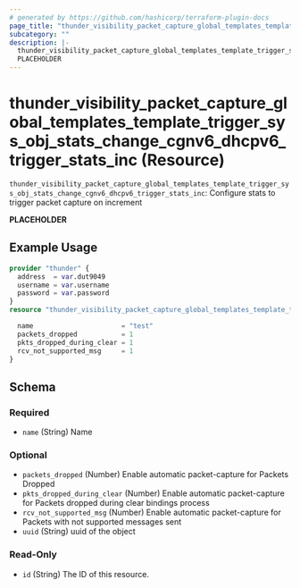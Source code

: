 ```yaml
---
# generated by https://github.com/hashicorp/terraform-plugin-docs
page_title: "thunder_visibility_packet_capture_global_templates_template_trigger_sys_obj_stats_change_cgnv6_dhcpv6_trigger_stats_inc Resource - terraform-provider-thunder"
subcategory: ""
description: |-
  thunder_visibility_packet_capture_global_templates_template_trigger_sys_obj_stats_change_cgnv6_dhcpv6_trigger_stats_inc: Configure stats to trigger packet capture on increment
  PLACEHOLDER
---
```


# thunder_visibility_packet_capture_global_templates_template_trigger_sys_obj_stats_change_cgnv6_dhcpv6_trigger_stats_inc (Resource)

`thunder_visibility_packet_capture_global_templates_template_trigger_sys_obj_stats_change_cgnv6_dhcpv6_trigger_stats_inc`: Configure stats to trigger packet capture on increment

__PLACEHOLDER__

## Example Usage

```terraform
provider "thunder" {
  address  = var.dut9049
  username = var.username
  password = var.password
}
resource "thunder_visibility_packet_capture_global_templates_template_trigger_sys_obj_stats_change_cgnv6_dhcpv6_trigger_stats_inc" "thunder_visibility_packet_capture_global_templates_template_trigger_sys_obj_stats_change_cgnv6_dhcpv6_trigger_stats_inc" {

  name                      = "test"
  packets_dropped           = 1
  pkts_dropped_during_clear = 1
  rcv_not_supported_msg     = 1
}
```

<!-- schema generated by tfplugindocs -->
## Schema

### Required

- `name` (String) Name

### Optional

- `packets_dropped` (Number) Enable automatic packet-capture for Packets Dropped
- `pkts_dropped_during_clear` (Number) Enable automatic packet-capture for Packets dropped during clear bindings process
- `rcv_not_supported_msg` (Number) Enable automatic packet-capture for Packets with not supported messages sent
- `uuid` (String) uuid of the object

### Read-Only

- `id` (String) The ID of this resource.


